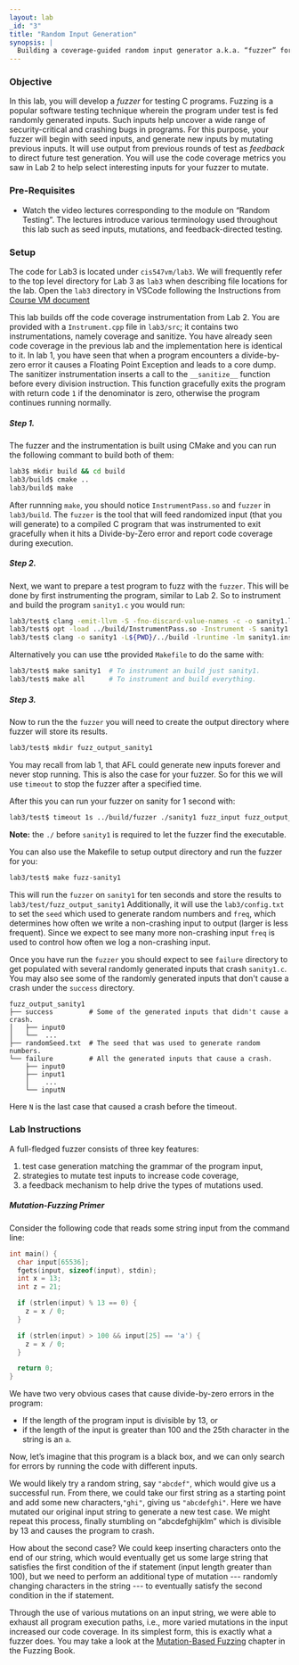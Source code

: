 ```yaml
---
layout: lab
_id: "3"
title: "Random Input Generation"
synopsis: |
  Building a coverage-guided random input generator a.k.a. “fuzzer” for testing C programs.
---
```


### Objective

In this lab, you will develop a _fuzzer_ for testing C programs.
Fuzzing is a popular software testing technique wherein the program under test
is fed randomly generated inputs. Such inputs help uncover a wide range of
security-critical and crashing bugs in programs.
For this purpose, your fuzzer will begin with seed inputs, and generate new
inputs by mutating previous inputs. It will use output from previous rounds
of test as _feedback_ to direct future test generation.
You will use the code coverage metrics you saw in Lab 2 to help select interesting
inputs for your fuzzer to mutate.

### Pre-Requisites

+ Watch the video lectures corresponding to the module on “Random Testing”.
The lectures introduce various terminology used throughout this lab
such as seed inputs, mutations, and feedback-directed testing.

### Setup

The code for Lab3 is located under `cis547vm/lab3`.
We will frequently refer to the top level directory for Lab 3 as `lab3`
when describing file locations for the lab.
Open the `lab3` directory in VSCode following the Instructions from [Course VM document][course-vm-doc]

This lab builds off the code coverage instrumentation from Lab 2.
You are provided with a `Instrument.cpp` file in `lab3/src`;
it contains two instrumentations, namely coverage and sanitize.
You have already seen code coverage in the previous lab and the implementation
here is identical to it.
In lab 1, you have seen that when a program encounters a divide-by-zero error it causes a Floating Point Exception and leads to a core dump.
The sanitizer instrumentation inserts a call to the `__sanitize__` function
before every division instruction.
This function gracefully exits the program with return code `1`
if the denominator is zero, otherwise the program continues running normally.

##### Step 1.

The fuzzer and the instrumentation is built using CMake and you can run the following commant to build both of them:

```sh
lab3$ mkdir build && cd build
lab3/build$ cmake ..
lab3/build$ make
```

After runnning `make`, you should notice `InstrumentPass.so` and `fuzzer`
in `lab3/build`.
The `fuzzer` is the tool that will feed randomized input (that you will generate)
to a compiled C program that was instrumented to exit gracefully
when it hits a Divide-by-Zero error and report code coverage during execution.

##### Step 2.

Next, we want to prepare a test program to fuzz with the `fuzzer`.
This will be done by first instrumenting the program, similar to Lab 2.
So to instrument and build the program `sanity1.c` you would run:

```sh
lab3/test$ clang -emit-llvm -S -fno-discard-value-names -c -o sanity1.ll sanity1.c -g
lab3/test$ opt -load ../build/InstrumentPass.so -Instrument -S sanity1.ll -o sanity1.instrumented.ll
lab3/test$ clang -o sanity1 -L${PWD}/../build -lruntime -lm sanity1.instrumented.ll
```

Alternatively you can use tthe provided `Makefile` to do the same with:

```sh
lab3/test$ make sanity1  # To instrument an build just sanity1.
lab3/test$ make all      # To instrument and build everything.
```

##### Step 3.

Now to run the the `fuzzer` you will need to create the output directory
where fuzzer will store its results.

```sh
lab3/test$ mkdir fuzz_output_sanity1
```

You may recall from lab 1, that AFL could generate new inputs forever and never
stop running. This is also the case for your fuzzer.
So for this we will use `timeout` to stop the fuzzer after a specified time.

After this you can run your fuzzer on sanity for 1 second with:

```sh
lab3/test$ timeout 1s ../build/fuzzer ./sanity1 fuzz_input fuzz_output_sanity1
```

**Note:** the `./` before `sanity1` is required to let the fuzzer find the executable.

You can also use the Makefile to setup output directory and run the fuzzer for you:

```sh
lab3/test$ make fuzz-sanity1
```

This will run the `fuzzer` on `sanity1` for ten seconds and store the results to
`lab3/test/fuzz_output_sanity1`
Additionally, it will use the `lab3/config.txt` to set the `seed` which
used to generate random numbers and `freq`, which determines how often we write a
non-crashing input to output (larger is less frequent).
Since we expect to see many more non-crashing input `freq` is used to control how often
we log a non-crashing input.

Once you have run the `fuzzer` you should expect to see `failure` directory
to get populated with several randomly generated inputs that crash `sanity1.c`.
You may also see some of the randomly generated inputs that don't
cause a crash under the `success` directory.

```
fuzz_output_sanity1
├── success         # Some of the generated inputs that didn't cause a crash.
│   ├── input0
│   └──  ...
├── randomSeed.txt  # The seed that was used to generate random numbers.
└── failure         # All the generated inputs that cause a crash.
    ├── input0
    ├── input1
    │    ...
    └── inputN
```

Here `N` is the last case that caused a crash before the timeout.

### Lab Instructions

A full-fledged fuzzer consists of three key features:

1. test case generation matching the grammar of the program input,
2. strategies to mutate test inputs to increase code coverage,
3. a feedback mechanism to help drive the types of mutations used.

##### Mutation-Fuzzing Primer

Consider the following code that reads some string input from the command line:

```c
int main() {
  char input[65536];
  fgets(input, sizeof(input), stdin);
  int x = 13;
  int z = 21;

  if (strlen(input) % 13 == 0) {
    z = x / 0;
  }

  if (strlen(input) > 100 && input[25] == 'a') {
    z = x / 0;
  }

  return 0;
}
```

We have two very obvious cases that cause divide-by-zero errors in the program:

+ If the length of the program input is divisible by 13, or
+ if the length of the input is greater than 100 and the 25th character in the string is an `a`.

Now, let’s imagine that this program is a black box, and
we can only search for errors by running the code with different inputs.

We would likely try a random string, say `"abcdef"`, which would give us a successful run.
From there, we could take our first string as a starting point and
add some new characters,`"ghi"`, giving us `"abcdefghi"`.
Here we have mutated our original input string to generate a new test case.
We might repeat this process, finally stumbling on “abcdefghijklm”
which is divisible by 13 and causes the program to crash.

How about the second case?
We could keep inserting characters onto the end of our string,
which would eventually get us some large string that satisfies
the first condition of the if statement (input length greater than 100),
but we need to perform an additional type of mutation ---
randomly changing characters in the string ---
to eventually satisfy the second condition in the if statement.

Through the use of various mutations on an input string, we were able to
exhaust all program execution paths,
i.e., more varied mutations in the input increased our code coverage.
In its simplest form, this is exactly what a fuzzer does.
You may take a look at the [Mutation-Based Fuzzing][fuzzing-book-mutaion] chapter in the Fuzzing Book.


[course-vm-doc]: https://cis.upenn.edu/~cis547/vm.doc
[fuzzing-book-mutaion]: https://fuzzingbook.org/html/MutationFuzzer.html